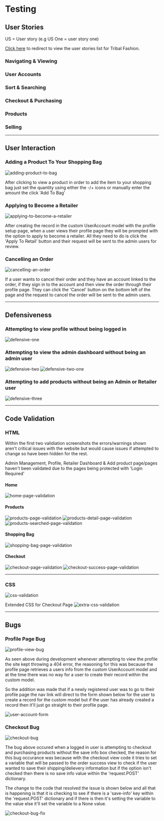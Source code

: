 # Testing
## User Stories
US = User story (e.g US One = user story one)

[Click here](https://docs.google.com/spreadsheets/d/1U8RlZcZcJxxOejVObKqq8daRQ9pqpkSGK3E2BsfQxGE/edit?usp=sharing) to redirect to view the user stories list for Tribal Fashion.

### Navigating & Viewing
### User Accounts
### Sort & Searching
### Checkout & Purchasing
### Products
### Selling
----
## User Interaction
### Adding a Product To Your Shopping Bag
![adding-product-to-bag](images/user-interaction/user-interaction-adding-to-bag.png)

After clicking to view a product in order to add the item to your shopping bag just set the quantity using either the -/+ icons or manually enter the amount the click 'Add To Bag'

### Applying to Become a Retailer
![applying-to-become-a-retailer](images/user-interaction/user-interaction-applying-to-retail.png)

After creating the record in the custom UserAccount model with the profile setup page, when a user views their profile page they will be prompted with the option to apply to become a retailer. All they need to do is click the 'Apply To Retail' button and their request will be sent to the admin users for review.

### Cancelling an Order
![cancelling-an-order](images/user-interaction/user-interaction-cancelling-an-order.png)

If a user wants to cancel their order and they have an account linked to the order, if they sign in to the account and then view the order through their profile page. They can click the 'Cancel' button on the bottom left of the page and the request to cancel the order will be sent to the admin users.

----
## Defensiveness
### Attempting to view profile without being logged in
![defensive-one](images/defensiveness/defensive-one.png)

### Attempting to view the admin dashboard without being an admin user
![defensive-two](images/defensiveness/defensive-two.png)
![defensive-two-one](images/defensiveness/defensive-two-one.png)

### Attempting to add products without being an Admin or Retailer user
![defensive-three](images/defensiveness/defensive-three.png)



----
## Code Validation
### HTML
Within the first two validiation screenshots the errors/warnings shown aren't critical issues with the website but would cause issues if attempted to change so have been hidden for the rest.

Admin Management, Profile, Retailer Dashboard & Add product page/pages haven't been validated due to the pages being protected with 'Login Required'
#### Home
![home-page-validation](images/code-validation/html-validation-home.png)
#### Products
![products-page-validation](images/code-validation/html-validation-products.png)
![products-detail-page-validation](images/code-validation/html-validation-products-productdetails.png)
![products-searched-page-validation](images/code-validation/html-validation-products-searching.png)
#### Shopping Bag
![shopping-bag-page-validation](images/code-validation/html-validation-shoppingbag.png)
#### Checkout
![checkout-page-validation](images/code-validation/html-validation-checkout.png)
![checkout-success-page-validation](images/code-validation/html-validation-checkout-success.png)

----
### CSS
![css-validation](images/code-validation/css-validation.png)

Extended CSS for Checkout Page
![extra-css-validation](images/code-validation/extra-css-validation.png)

----
## Bugs
### Profile Page Bug
![profile-view-bug](images/bugs/profile-view-bug.png)

As seen above during development whenever attempting to view the profile the site kept throwing a 404 error, the reasoning for this was because the profile page retrieves a users info from the custom UserAccount model and at the time there was no way for a user to create their record within the custom model.

So the addition was made that if a newly registered user was to go to their profile page the nav link will direct to the form shown below for the user to create a record for the custom model but if the user has already created a record then it'll just go straight to their profile page.

![user-account-form](images/user-account-model-form.png)

### Checkout Bug
![checkout-bug](images/bugs/checkout-bug.png)

The bug above occured when a logged in user is attempting to checkout and purchasing products without the save info box checked, the reason for this bug occurance was because with the checkout view code it tries to set a variable that will be passed to the order success view to check if the user wanted to save their shipping/delievery information but if the option isn't checked then there is no save info value within the 'request.POST' dictionary.

The change to the code that resolved the issue is shown below and all that is happening is that it is checking to see if there is a 'save-info' key within the 'request.POST' dictionary and if there is then it's setting the variable to the value else it'll set the variable to a None value.

![checkout-bug-fix](images/bugs/checkout-bug-fix.png)